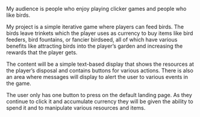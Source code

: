 My audience is people who enjoy playing clicker games and people who like birds.

My project is a simple iterative game where players can feed birds. The birds leave trinkets which the player uses as currency to buy items like bird feeders, bird fountains, or fancier birdseed, all of which have various benefits like attracting birds into the player’s garden and increasing the rewards that the player gets.

The content will be a simple text-based display that shows the resources at the player’s disposal and contains buttons for various actions. There is also an area where messages will display to alert the user to various events in the game.

The user only has one button to press on the default landing page. As they continue to click it and accumulate currency they will be given the ability to spend it and to manipulate various resources and items.